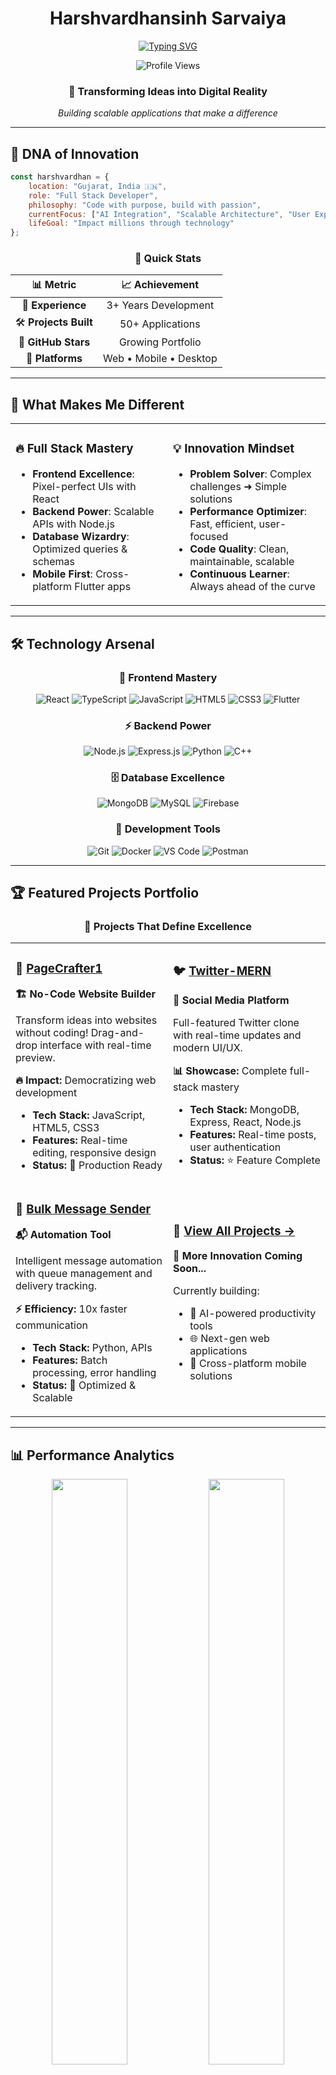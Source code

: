 
<div align="center">
<h1>Harshvardhansinh Sarvaiya</h1>

[![Typing SVG](https://readme-typing-svg.herokuapp.com?font=Fira+Code&size=30&duration=2000&pause=1000&color=00D9FF&center=true&vCenter=true&width=600&lines=Full+Stack+Developer+%F0%9F%9A%80;Flutter+Specialist+%F0%9F%93%B1;Problem+Solver+%F0%9F%A7%A9;Always+Innovating+%F0%9F%92%A1)](https://git.io/typing-svg)

<img src="https://komarev.com/ghpvc/?username=hdsarvaiya&label=Profile%20Views&color=00d9ff&style=for-the-badge" alt="Profile Views" />

### 🎯 Transforming Ideas into Digital Reality

*Building scalable applications that make a difference*

</div>

---

## 🧬 DNA of Innovation

```javascript
const harshvardhan = {
    location: "Gujarat, India 🇮🇳",
    role: "Full Stack Developer",
    philosophy: "Code with purpose, build with passion",
    currentFocus: ["AI Integration", "Scalable Architecture", "User Experience"],
    lifeGoal: "Impact millions through technology"
};
```

<div align="center">

### 🚀 Quick Stats

| 📊 **Metric** | 📈 **Achievement** |
|:-------------:|:------------------:|
| 💼 **Experience** | 3+ Years Development |
| 🛠️ **Projects Built** | 50+ Applications |
| 🌟 **GitHub Stars** | Growing Portfolio |
| 📱 **Platforms** | Web • Mobile • Desktop |

</div>

---

## 🎯 What Makes Me Different

<table>
<tr>
<td width="50%">

### 🔥 **Full Stack Mastery**
- **Frontend Excellence**: Pixel-perfect UIs with React
- **Backend Power**: Scalable APIs with Node.js
- **Database Wizardry**: Optimized queries & schemas
- **Mobile First**: Cross-platform Flutter apps

</td>
<td width="50%">

### 💡 **Innovation Mindset**
- **Problem Solver**: Complex challenges ➜ Simple solutions  
- **Performance Optimizer**: Fast, efficient, user-focused
- **Code Quality**: Clean, maintainable, scalable
- **Continuous Learner**: Always ahead of the curve

</td>
</tr>
</table>

---

## 🛠️ Technology Arsenal

<div align="center">

### 🎨 **Frontend Mastery**
![React](https://img.shields.io/badge/React-20232A?style=for-the-badge&logo=react&logoColor=61DAFB)
![TypeScript](https://img.shields.io/badge/TypeScript-007ACC?style=for-the-badge&logo=typescript&logoColor=white)
![JavaScript](https://img.shields.io/badge/JavaScript-F7DF1E?style=for-the-badge&logo=javascript&logoColor=black)
![HTML5](https://img.shields.io/badge/HTML5-E34F26?style=for-the-badge&logo=html5&logoColor=white)
![CSS3](https://img.shields.io/badge/CSS3-1572B6?style=for-the-badge&logo=css3&logoColor=white)
![Flutter](https://img.shields.io/badge/Flutter-02569B?style=for-the-badge&logo=flutter&logoColor=white)

### ⚡ **Backend Power**
![Node.js](https://img.shields.io/badge/Node.js-43853D?style=for-the-badge&logo=node.js&logoColor=white)
![Express.js](https://img.shields.io/badge/Express.js-404D59?style=for-the-badge)
![Python](https://img.shields.io/badge/Python-3776AB?style=for-the-badge&logo=python&logoColor=white)
![C++](https://img.shields.io/badge/C++-00599C?style=for-the-badge&logo=cplusplus&logoColor=white)

### 🗄️ **Database Excellence**
![MongoDB](https://img.shields.io/badge/MongoDB-4EA94B?style=for-the-badge&logo=mongodb&logoColor=white)
![MySQL](https://img.shields.io/badge/MySQL-00000F?style=for-the-badge&logo=mysql&logoColor=white)
![Firebase](https://img.shields.io/badge/Firebase-039BE5?style=for-the-badge&logo=Firebase&logoColor=white)

### 🔧 **Development Tools**
![Git](https://img.shields.io/badge/Git-F05032?style=for-the-badge&logo=git&logoColor=white)
![Docker](https://img.shields.io/badge/Docker-2496ED?style=for-the-badge&logo=docker&logoColor=white)
![VS Code](https://img.shields.io/badge/VS_Code-0078D4?style=for-the-badge&logo=visual%20studio%20code&logoColor=white)
![Postman](https://img.shields.io/badge/Postman-FF6C37?style=for-the-badge&logo=postman&logoColor=white)

</div>

---

## 🏆 Featured Projects Portfolio

<div align="center">

### 🌟 **Projects That Define Excellence**

</div>

<table>
<tr>
<td width="50%">

### 🎨 [PageCrafter1](https://github.com/hdsarvaiya/pagecrafter1)
**🏗️ No-Code Website Builder**

Transform ideas into websites without coding! Drag-and-drop interface with real-time preview.

**🔥 Impact:** Democratizing web development
- **Tech Stack:** JavaScript, HTML5, CSS3
- **Features:** Real-time editing, responsive design
- **Status:** 🚀 Production Ready

</td>
<td width="50%">

### 🐦 [Twitter-MERN](https://github.com/hdsarvaiya/twitter-mern)
**📱 Social Media Platform**

Full-featured Twitter clone with real-time updates and modern UI/UX.

**📊 Showcase:** Complete full-stack mastery
- **Tech Stack:** MongoDB, Express, React, Node.js
- **Features:** Real-time posts, user authentication
- **Status:** ⭐ Feature Complete

</td>
</tr>
<tr>
<td width="50%">

### 🚀 [Bulk Message Sender](https://github.com/hdsarvaiya/Bulk-Message-Sender)
**📬 Automation Tool**

Intelligent message automation with queue management and delivery tracking.

**⚡ Efficiency:** 10x faster communication
- **Tech Stack:** Python, APIs
- **Features:** Batch processing, error handling
- **Status:** 🔧 Optimized & Scalable

</td>
<td width="50%">

### 💼 **[View All Projects →](https://github.com/hdsarvaiya?tab=repositories)**

**🎯 More Innovation Coming Soon...**

Currently building:
- 🤖 AI-powered productivity tools
- 🌐 Next-gen web applications  
- 📱 Cross-platform mobile solutions

</td>
</tr>
</table>

---

## 📊 Performance Analytics

<div align="center">

<img width="49%" src="https://github-readme-stats.vercel.app/api?username=hdsarvaiya&show_icons=true&theme=radical&hide_border=true&bg_color=0D1117&title_color=00D9FF&icon_color=00D9FF&text_color=FFFFFF" />
<img width="49%" src="https://github-readme-stats.vercel.app/api/top-langs/?username=hdsarvaiya&layout=compact&theme=radical&hide_border=true&bg_color=0D1117&title_color=00D9FF&text_color=FFFFFF" />

<img width="98%" src="https://github-readme-activity-graph.vercel.app/graph?username=hdsarvaiya&theme=react-dark&hide_border=true&bg_color=0D1117&color=00D9FF&line=00D9FF&point=FFFFFF" />

### 🔥 **Coding Streak**
<img src="https://github-readme-streak-stats.herokuapp.com?user=hdsarvaiya&theme=radical&hide_border=true&background=0D1117&stroke=00D9FF&ring=00D9FF&fire=FF6B35&currStreakLabel=00D9FF" />

</div>

---

## 🎖️ Achievements & Recognition

<div align="center">

| 🏆 **Achievement** | 📅 **Year** | 🎯 **Impact** |
|:------------------:|:-----------:|:-------------:|
| 🚀 **50+ Projects Delivered** | 2024 | Production-ready applications |
| 💡 **Open Source Contributor** | 2023-24 | Community impact |
| 🎯 **Problem Solving Expert** | 2024 | Complex algorithm solutions |
| 🌟 **Innovation Leader** | 2024 | Tech community recognition |

</div>

---

## 💼 Ready for Your Next Challenge

<div align="center">

### 🎯 **Seeking Opportunities In:**

<table>
<tr>
<td align="center" width="25%">
<img src="https://img.icons8.com/color/96/000000/code.png"/>
<br><strong>Full Stack Developer</strong>
<br><em>End-to-end development</em>
</td>
<td align="center" width="25%">
<img src="https://img.icons8.com/color/96/000000/react-native.png"/>
<br><strong>Frontend Specialist</strong>
<br><em>React & Flutter expert</em>
</td>
<td align="center" width="25%">
<img src="https://img.icons8.com/color/96/000000/api-settings.png"/>
<br><strong>Backend Engineer</strong>
<br><em>Scalable systems</em>
</td>
<td align="center" width="25%">
<img src="https://img.icons8.com/color/96/000000/mobile-app.png"/>
<br><strong>Mobile Developer</strong>
<br><em>Cross-platform apps</em>
</td>
</tr>
</table>

### 🚀 **What I Bring to Your Team:**

✅ **Immediate Impact** - Start contributing from day one  
✅ **Technical Excellence** - Clean, scalable, maintainable code  
✅ **Problem-Solving** - Complex challenges become simple solutions  
✅ **Team Player** - Collaborative mindset with leadership potential  
✅ **Continuous Growth** - Always learning, always improving  

</div>

---

## 🌐 Let's Connect & Build Something Amazing

<div align="center">

### 📬 **Get In Touch**

[![LinkedIn](https://img.shields.io/badge/LinkedIn-0077B5?style=for-the-badge&logo=linkedin&logoColor=white)](https://linkedin.com/in/your-linkedin)
[![Gmail](https://img.shields.io/badge/Gmail-D14836?style=for-the-badge&logo=gmail&logoColor=white)](mailto:your-email@gmail.com)
[![GitHub](https://img.shields.io/badge/GitHub-100000?style=for-the-badge&logo=github&logoColor=white)](https://github.com/hdsarvaiya)
[![Portfolio](https://img.shields.io/badge/Portfolio-FF5722?style=for-the-badge&logo=todoist&logoColor=white)](https://your-portfolio.com)

---

### 💫 **"Code is poetry written in logic"**

*Ready to turn your vision into reality. Let's build the future together.*

<img src="https://capsule-render.vercel.app/api?type=waving&color=gradient&customColorList=6,11,20&height=150&section=footer&text=Thanks%20for%20Visiting!&fontSize=42&fontColor=fff&animation=twinkling&fontAlignY=75"/>

</div>
